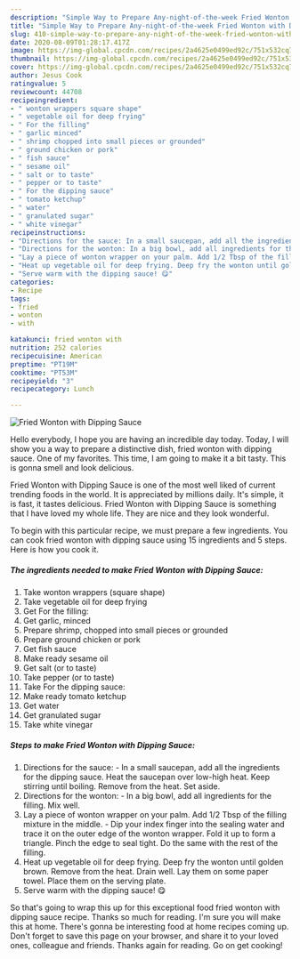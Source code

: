```yaml
---
description: "Simple Way to Prepare Any-night-of-the-week Fried Wonton with Dipping Sauce"
title: "Simple Way to Prepare Any-night-of-the-week Fried Wonton with Dipping Sauce"
slug: 410-simple-way-to-prepare-any-night-of-the-week-fried-wonton-with-dipping-sauce
date: 2020-08-09T01:28:17.417Z
image: https://img-global.cpcdn.com/recipes/2a4625e0499ed92c/751x532cq70/fried-wonton-with-dipping-sauce-recipe-main-photo.jpg
thumbnail: https://img-global.cpcdn.com/recipes/2a4625e0499ed92c/751x532cq70/fried-wonton-with-dipping-sauce-recipe-main-photo.jpg
cover: https://img-global.cpcdn.com/recipes/2a4625e0499ed92c/751x532cq70/fried-wonton-with-dipping-sauce-recipe-main-photo.jpg
author: Jesus Cook
ratingvalue: 5
reviewcount: 44708
recipeingredient:
- " wonton wrappers square shape"
- " vegetable oil for deep frying"
- " For the filling"
- " garlic minced"
- " shrimp chopped into small pieces or grounded"
- " ground chicken or pork"
- " fish sauce"
- " sesame oil"
- " salt or to taste"
- " pepper or to taste"
- " For the dipping sauce"
- " tomato ketchup"
- " water"
- " granulated sugar"
- " white vinegar"
recipeinstructions:
- "Directions for the sauce: In a small saucepan, add all the ingredients for the dipping sauce. Heat the saucepan over low-high heat. Keep stirring until boiling. Remove from the heat. Set aside."
- "Directions for the wonton: In a big bowl, add all ingredients for the filling. Mix well."
- "Lay a piece of wonton wrapper on your palm. Add 1/2 Tbsp of the filling mixture in the middle.  Dip your index finger into the sealing water and trace it on the outer edge of the wonton wrapper. Fold it up to form a triangle. Pinch the edge to seal tight. Do the same with the rest of the filling."
- "Heat up vegetable oil for deep frying. Deep fry the wonton until golden brown. Remove from the heat. Drain well. Lay them on some paper towel. Place them on the serving plate."
- "Serve warm with the dipping sauce! 😋"
categories:
- Recipe
tags:
- fried
- wonton
- with

katakunci: fried wonton with 
nutrition: 252 calories
recipecuisine: American
preptime: "PT19M"
cooktime: "PT53M"
recipeyield: "3"
recipecategory: Lunch

---
```



![Fried Wonton with Dipping Sauce](https://img-global.cpcdn.com/recipes/2a4625e0499ed92c/751x532cq70/fried-wonton-with-dipping-sauce-recipe-main-photo.jpg)

Hello everybody, I hope you are having an incredible day today. Today, I will show you a way to prepare a distinctive dish, fried wonton with dipping sauce. One of my favorites. This time, I am going to make it a bit tasty. This is gonna smell and look delicious.



Fried Wonton with Dipping Sauce is one of the most well liked of current trending foods in the world. It is appreciated by millions daily. It's simple, it is fast, it tastes delicious. Fried Wonton with Dipping Sauce is something that I have loved my whole life. They are nice and they look wonderful.


To begin with this particular recipe, we must prepare a few ingredients. You can cook fried wonton with dipping sauce using 15 ingredients and 5 steps. Here is how you cook it.

<!--inarticleads1-->

##### The ingredients needed to make Fried Wonton with Dipping Sauce:

1. Take  wonton wrappers (square shape)
1. Take  vegetable oil for deep frying
1. Get  For the filling:
1. Get  garlic, minced
1. Prepare  shrimp, chopped into small pieces or grounded
1. Prepare  ground chicken or pork
1. Get  fish sauce
1. Make ready  sesame oil
1. Get  salt (or to taste)
1. Take  pepper (or to taste)
1. Take  For the dipping sauce:
1. Make ready  tomato ketchup
1. Get  water
1. Get  granulated sugar
1. Take  white vinegar




<!--inarticleads2-->

##### Steps to make Fried Wonton with Dipping Sauce:

1. Directions for the sauce: - In a small saucepan, add all the ingredients for the dipping sauce. Heat the saucepan over low-high heat. Keep stirring until boiling. Remove from the heat. Set aside.
1. Directions for the wonton: - In a big bowl, add all ingredients for the filling. Mix well.
1. Lay a piece of wonton wrapper on your palm. Add 1/2 Tbsp of the filling mixture in the middle.  - Dip your index finger into the sealing water and trace it on the outer edge of the wonton wrapper. Fold it up to form a triangle. Pinch the edge to seal tight. Do the same with the rest of the filling.
1. Heat up vegetable oil for deep frying. Deep fry the wonton until golden brown. Remove from the heat. Drain well. Lay them on some paper towel. Place them on the serving plate.
1. Serve warm with the dipping sauce! 😋




So that's going to wrap this up for this exceptional food fried wonton with dipping sauce recipe. Thanks so much for reading. I'm sure you will make this at home. There's gonna be interesting food at home recipes coming up. Don't forget to save this page on your browser, and share it to your loved ones, colleague and friends. Thanks again for reading. Go on get cooking!
